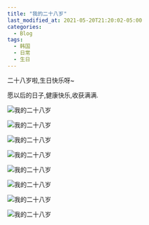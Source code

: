 ```yaml
---
title: "我的二十八岁"
last_modified_at: 2021-05-20T21:20:02-05:00
categories:
  - Blog
tags:
  - 韩国
  - 日常
  - 生日
---
```


二十八岁啦,生日快乐呀~

愿以后的日子,健康快乐,收获满满.


![我的二十八岁](http://m.qpic.cn/psc?/V509PKEk2wDpi81CQ7hL126LGL092Uzy/TmEUgtj9EK6.7V8ajmQrEO.jlWhrbCrxpi02T6o1VIXR5b2oWaW0vsxWIhwn376qdznk0FRhWoajRhPf9mi.gTYhmc*Ojmo*yb5LcaAwbl4!/b&bo=OASgBTgEoAUBGT4!&rf=viewer_4)
 
![我的二十八岁](http://m.qpic.cn/psc?/V509PKEk2wDpi81CQ7hL126LGL092Uzy/TmEUgtj9EK6.7V8ajmQrEMxf3zWkivr86teNT5lYiagIt0vD4bw59GkPxYGiu6uNvDeX5DSWYZyIrYU2bh9BouACY*36tP3Fc6VoBhepzaU!/b&bo=7gLoA.4C6AMBGT4!&rf=viewer_4)
 
![我的二十八岁](http://m.qpic.cn/psc?/V509PKEk2wDpi81CQ7hL126LGL092Uzy/TmEUgtj9EK6.7V8ajmQrECMheHzXslbdxlTU*3qpe3PcH9e5J.hHaANcVmjZbvDMvxCz8ZsBLMDnwTuJ0JpyUOe6JW3*sKhTW7q2Ssi2nOI!/b&bo=oAU4BKAFOAQBGT4!&rf=viewer_4)
 
![我的二十八岁](http://m.qpic.cn/psc?/V509PKEk2wDpi81CQ7hL126LGL092Uzy/TmEUgtj9EK6.7V8ajmQrEL4xdRVRbVOL6byurXV6Je0hifYOZySh29vfrplQ3b4rgYl2effahwy2jYJnmWydLkDwBymEzmqti.aoKfS5N7o!/b&bo=oAU4BKAFOAQBKQ4!&rf=viewer_4)


 
![我的二十八岁](https://m.qpic.cn/psc?/V509PKEk2wDpi81CQ7hL126LGL092Uzy/TmEUgtj9EK6.7V8ajmQrEO.jlWhrbCrxpi02T6o1VIXR5b2oWaW0vsxWIhwn376qdznk0FRhWoajRhPf9mi.gTYhmc*Ojmo*yb5LcaAwbl4!/b&bo=OASgBTgEoAUBGT4!&rf=viewer_4)
 
![我的二十八岁](https://m.qpic.cn/psc?/V509PKEk2wDpi81CQ7hL126LGL092Uzy/TmEUgtj9EK6.7V8ajmQrEMxf3zWkivr86teNT5lYiagIt0vD4bw59GkPxYGiu6uNvDeX5DSWYZyIrYU2bh9BouACY*36tP3Fc6VoBhepzaU!/b&bo=7gLoA.4C6AMBGT4!&rf=viewer_4)
 
![我的二十八岁](https://m.qpic.cn/psc?/V509PKEk2wDpi81CQ7hL126LGL092Uzy/TmEUgtj9EK6.7V8ajmQrECMheHzXslbdxlTU*3qpe3PcH9e5J.hHaANcVmjZbvDMvxCz8ZsBLMDnwTuJ0JpyUOe6JW3*sKhTW7q2Ssi2nOI!/b&bo=oAU4BKAFOAQBGT4!&rf=viewer_4)
 
![我的二十八岁](https://m.qpic.cn/psc?/V509PKEk2wDpi81CQ7hL126LGL092Uzy/TmEUgtj9EK6.7V8ajmQrEL4xdRVRbVOL6byurXV6Je0hifYOZySh29vfrplQ3b4rgYl2effahwy2jYJnmWydLkDwBymEzmqti.aoKfS5N7o!/b&bo=oAU4BKAFOAQBKQ4!&rf=viewer_4)

